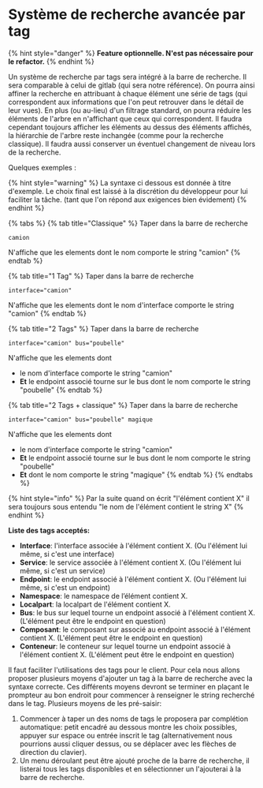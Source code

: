 # Système de recherche avancée par tag

{% hint style="danger" %}
**Feature optionnelle. N'est pas nécessaire pour le refactor.**
{% endhint %}

Un système de recherche par tags sera intégré à la barre de recherche. Il sera comparable à celui de gitlab \(qui sera notre référence\). On pourra ainsi affiner la recherche en attribuant à chaque élément une série de tags \(qui correspondent aux informations que l'on peut retrouver dans le détail de leur vues\). En plus \(ou au-lieu\) d'un filtrage standard, on pourra réduire les éléments de l'arbre en n'affichant que ceux qui correspondent. Il faudra cependant toujours afficher les éléments au dessus des éléments affichés, la hiérarchie de l'arbre reste inchangée \(comme pour la recherche classique\). Il faudra aussi conserver un éventuel changement de niveau lors de la recherche.

Quelques exemples :

{% hint style="warning" %}
La syntaxe ci dessous est donnée à titre d'exemple. Le choix final est laissé à la discrétion du développeur pour lui faciliter la tâche. \(tant que l'on répond aux exigences bien évidement\)
{% endhint %}

{% tabs %}
{% tab title="Classique" %}
Taper dans la barre de recherche

```text
camion
```

N'affiche que les elements dont le nom comporte le string "camion"
{% endtab %}

{% tab title="1 Tag" %}
Taper dans la barre de recherche

```text
interface="camion" 
```

N'affiche que les elements dont le nom d'interface comporte le string "camion"
{% endtab %}

{% tab title="2 Tags" %}
Taper dans la barre de recherche

```text
interface="camion" bus="poubelle"
```

N'affiche que les elements dont 

* le nom d'interface comporte le string "camion"
* **Et** le endpoint associé tourne sur le bus dont le nom comporte le string "poubelle"
{% endtab %}

{% tab title="2 Tags + classique" %}
Taper dans la barre de recherche

```text
interface="camion" bus="poubelle" magique
```

N'affiche que les elements dont

* le nom d'interface comporte le string "camion"
* **Et** le endpoint associé tourne sur le bus dont le nom comporte le string "poubelle"
* **Et** dont le nom comporte le string "magique"
{% endtab %}
{% endtabs %}

{% hint style="info" %}
Par la suite quand on écrit "l'élément contient X" il sera toujours sous entendu "le nom de l'élément contient le string X"
{% endhint %}

**Liste des tags acceptés:**  
- **Interface**: l'interface associée à l'élément contient X.  \(Ou l'élément lui même, si c'est une interface\)  
- **Service**: le service associée à l'élément contient X.  \(Ou l'élément lui même, si c'est un service\)  
- **Endpoint**: le endpoint associé à l'élément contient X.  \(Ou l'élément lui même, si c'est un endpoint\)  
- **Namespace**: le namespace de l’élément contient X.  
- **Localpart**: la localpart de l'élément contient X.  
- **Bus**: le bus sur lequel tourne un endpoint associé à l'élément contient X. \(L'élément peut être le endpoint en question\)  
- **Composant**: le composant sur associé au endpoint associé à l'élément contient X. \(L'élément peut être le endpoint en question\)  
- **Conteneur**: le conteneur sur lequel tourne un endpoint associé à l'élément contient X. \(L'élément peut être le endpoint en question\)

Il faut faciliter l'utilisations des tags pour le client. Pour cela nous allons proposer plusieurs moyens d'ajouter un tag à la barre de recherche avec la syntaxe correcte. Ces différents moyens devront se terminer en plaçant le prompteur au bon endroit pour commencer à renseigner le string recherché dans le tag. Plusieurs moyens de les pré-saisir: 

1. Commencer à taper un des noms de tags le proposera par complétion automatique: petit encadré au dessous montre les choix possibles, appuyer sur espace ou entrée inscrit le tag \(alternativement nous pourrions aussi cliquer dessus, ou se déplacer avec les flèches de direction du clavier\).
2. Un menu déroulant peut être ajouté proche de la barre de recherche, il listerai tous les tags disponibles et en sélectionner un l'ajouterai à la barre de recherche.

